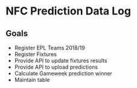 # NFC Prediction Data Log

## Goals
* Register EPL Teams 2018/19
* Register Fixtures
* Provide API to update fixtures results
* Provide API to upload predictions
* Calculate Gameweek prediction winner
* Maintain table
